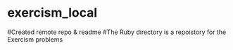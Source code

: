 # exercism_local

#Created remote repo & readme
#The Ruby directory is a repoistory for the Exercism problems
